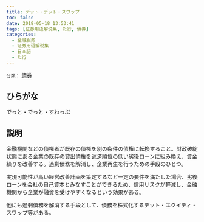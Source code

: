 ```yaml
---
title: デット・デット・スワップ
toc: false
date: 2018-05-18 13:53:41
tags: [证券用语解说集, た行, 債券]
categories:
  - 金融服务
  - 证券用语解说集
  - 日本語
  - た行
---
```


`分類：` [債券](/tags/債券/)

## ひらがな

でっと・でっと・すわっぷ

## 説明

金融機関などの債権者が既存の債権を別の条件の債権に転換すること。財政破綻状態にある企業の既存の貸出債権を返済順位の低い劣後ローンに組み換え、資金繰りを改善する。過剰債務を解消し、企業再生を行うための手段のひとつ。

実現可能性が高い経営改善計画を策定するなど一定の要件を満たした場合、劣後ローンを会社の自己資本とみなすことができるため、信用リスクが軽減し、金融機関から企業が融資を受けやすくなるという効果がある。

他にも過剰債務を解消する手段として、債務を株式化するデット・エクイティ・スワップ等がある。
